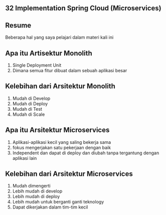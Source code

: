## 32 Implementation Spring Cloud (Microservices)
## Resume
Beberapa hal yang saya pelajari dalam materi kali ini
## Apa itu Artisektur Monolith
1. Single Deployment Unit
2. Dimana semua fitur dibuat dalam sebuah aplikasi besar
## Kelebihan dari Arsitektur Monolith
1. Mudah di Develop
2. Mudah di Deploy
3. Mudah di Test
4. Mudah di Scale
## Apa itu Arsitektur Microservices
1. Aplikasi-aplikasi kecil yang saling bekerja sama
2. fokus mengerjakan satu pekerjaan dengan baik
3. Independent dan dapat di deploy dan diubah tanpa tergantung dengan aplikasi lain
## Kelebihan dari Arsitektur Microservices
1. Mudah dimengerti
2. Lebih mudah di develop
3. Lebih mudah di deploy
4. Lebih mudah untuk berganti ganti teknology
5. Dapat dikerjakan dalam tim-tim kecil
